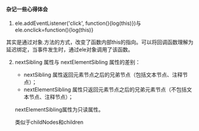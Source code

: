 ####  杂记一些心得体会

1.  ele.addEventListener('click', function(){log(this)})与ele.onclick=function(){log(this)}

   其实是通过对象.方法的方式，改变了函数内部this的指向。可以将回调函数理解为延迟绑定，当事件发生时，通过ele对象调用了该函数。

2. nextSibling 属性与 nextElementSibling 属性的差别：

   - nextSibling 属性返回元素节点之后的兄弟节点（包括文本节点、注释节点）；
   - nextElementSibling 属性只返回元素节点之后的兄弟元素节点（不包括文本节点、注释节点）；

   nextElementSibling属性为只读属性。

   类似于childNodes和children
